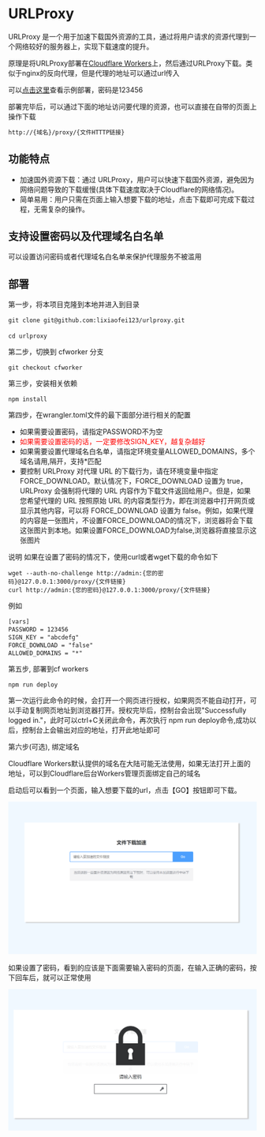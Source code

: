 # URLProxy

URLProxy 是一个用于加速下载国外资源的工具，通过将用户请求的资源代理到一个网络较好的服务器上，实现下载速度的提升。

原理是将URLProxy部署在[Cloudflare Workers](https://github.com/lixiaofei123/urlproxy/tree/cfworker)上，然后通过URLProxy下载。类似于nginx的反向代理，但是代理的地址可以通过url传入

可以[点击这里](http://dl.108429.xyz/)查看示例部署，密码是123456

部署完毕后，可以通过下面的地址访问要代理的资源，也可以直接在自带的页面上操作下载

```bash
http://{域名}/proxy/{文件HTTTP链接}
```

## 功能特点

- 加速国外资源下载：通过 URLProxy，用户可以快速下载国外资源，避免因为网络问题导致的下载缓慢(具体下载速度取决于Cloudflare的网络情况)。
- 简单易用：用户只需在页面上输入想要下载的地址，点击下载即可完成下载过程，无需复杂的操作。

## 支持设置密码以及代理域名白名单

可以设置访问密码或者代理域名白名单来保护代理服务不被滥用

## 部署

第一步，将本项目克隆到本地并进入到目录

```
git clone git@github.com:lixiaofei123/urlproxy.git

cd urlproxy
```

第二步，切换到 cfworker 分支

```
git checkout cfworker
```

第三步，安装相关依赖

```
npm install
```

第四步，在wrangler.toml文件的最下面部分进行相关的配置
 

 - 如果需要设置密码，请指定PASSWORD不为空 
 - <span style="color:red">如果需要设置密码的话，一定要修改SIGN_KEY，越复杂越好</span>
 - 如果需要设置代理域名白名单，请指定环境变量ALLOWED_DOMAINS，多个域名请用,隔开，支持*匹配
 - 要控制 URLProxy 对代理 URL 的下载行为，请在环境变量中指定 FORCE_DOWNLOAD。默认情况下，FORCE_DOWNLOAD 设置为 true，URLProxy 会强制将代理的 URL 内容作为下载文件返回给用户。但是，如果您希望代理的 URL 按照原始 URL 的内容类型行为，即在浏览器中打开网页或显示其他内容，可以将 FORCE_DOWNLOAD 设置为 false。例如，如果代理的内容是一张图片，不设置FORCE_DOWNLOAD的情况下，浏览器将会下载这张图片到本地。如果设置FORCE_DOWNLOAD为false,浏览器将直接显示这张图片

说明
如果在设置了密码的情况下，使用curl或者wget下载的命令如下

```
wget --auth-no-challenge http://admin:{您的密码}@127.0.0.1:3000/proxy/{文件链接}
curl http://admin:{您的密码}@127.0.0.1:3000/proxy/{文件链接}
```


例如
 
 ```
 [vars]
PASSWORD = 123456
SIGN_KEY = "abcdefg"
FORCE_DOWNLOAD = "false"
ALLOWED_DOMAINS = "*"
 ```

第五步, 部署到cf workers

 ```
 npm run deploy
 ```

 第一次运行此命令的时候，会打开一个网页进行授权，如果网页不能自动打开，可以手动复制网页地址到浏览器打开。授权完毕后，控制台会出现"Successfully logged in."，此时可以ctrl+C关闭此命令，再次执行 npm run deploy命令,成功以后，控制台上会输出对应的地址，打开此地址即可

第六步(可选), 绑定域名

Cloudflare Workers默认提供的域名在大陆可能无法使用，如果无法打开上面的地址，可以到Cloudflare后台Workers管理页面绑定自己的域名


启动后可以看到一个页面，输入想要下载的url，点击【GO】按钮即可下载。

![首页](https://raw.githubusercontent.com/lixiaofei123/urlproxy/master/index.png)

如果设置了密码，看到的应该是下面需要输入密码的页面，在输入正确的密码，按下回车后，就可以正常使用

![输入密码](https://raw.githubusercontent.com/lixiaofei123/urlproxy/master/lock.png)
